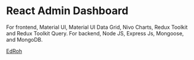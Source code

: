 # React Admin Dashboard 

For frontend, Material UI, Material UI Data Grid, Nivo Charts, Redux Toolkit and Redux Toolkit Query. 
For backend, Node JS, Express Js, Mongoose, and MongoDB. 


[EdRoh](https://www.youtube.com/watch?v=0cPCMIuDk2I&t=16021s&ab_channel=EdRoh)